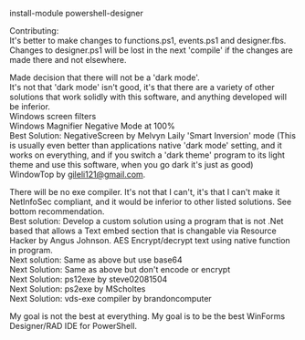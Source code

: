 install-module powershell-designer

Contributing:  
It's better to make changes to functions.ps1, events.ps1 and designer.fbs. Changes to designer.ps1 will be lost in the next 'compile' if the changes are made there and not elsewhere.

Made decision that there will not be a 'dark mode'.  
        It's not that 'dark mode' isn't good, it's that there are a variety of other solutions that work solidly with this software, and anything developed will be inferior.  
            Windows screen filters  
            Windows Magnifier Negative Mode at 100%  
            Best Solution: NegativeScreen by Melvyn Laily 'Smart Inversion' mode (This is usually even better than applications native 'dark mode' setting, and it works on everything, and if you switch a 'dark theme' program to its light theme and use this software, when you go dark it's just as good) 
            WindowTop by gileli121@gmail.com.  
              
There will be no exe compiler. It's not that I can't, it's that I can't make it NetInfoSec compliant, and it would be inferior to other listed solutions. See bottom recommendation.  
            Best solution: Develop a custom solution using a program that is not .Net based that allows a Text embed section that is changable via Resource Hacker by Angus Johnson. AES Encrypt/decrypt text using native function in program.  
            Next solution: Same as above but use base64  
            Next Solution: Same as above but don't encode or encrypt  
            Next Solution: ps12exe by steve02081504  
            Next Solution: ps2exe by MScholtes  
            Next Solution: vds-exe compiler by brandoncomputer  

My goal is not the best at everything. My goal is to be the best WinForms Designer/RAD IDE for PowerShell.
